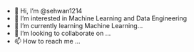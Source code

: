 - 👋 Hi, I’m @sehwan1214
- 👀 I’m interested in Machine Learning and Data Engineering
- 🌱 I’m currently learning Machine Learning...
- 💞️ I’m looking to collaborate on ...
- 📫 How to reach me ...

<!---
sehwan1214/sehwan1214 is a ✨ special ✨ repository because its `README.md` (this file) appears on your GitHub profile.
You can click the Preview link to take a look at your changes.
--->
